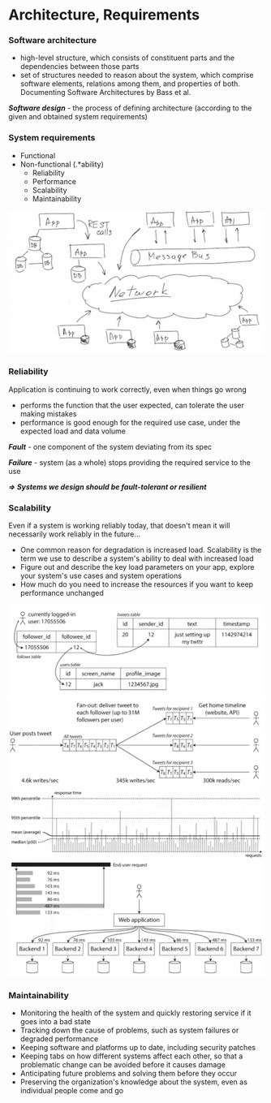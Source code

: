 
# Architecture, Requirements

### Software architecture
- high-level structure, which consists of constituent parts and the dependencies between those parts
- set of structures needed to reason about the system, which comprise software elements, relations among them, and properties of both. Documenting Software Architectures by Bass et al.

***Software design*** - the process of defining architecture (according to the given and obtained system requirements)

### System requirements
- Functional
- Non-functional (.*ability)
    - Reliability
    - Performance
    - Scalability
    - Maintainability

![image](./images/lecture1/1.jpg)


### Reliability

Application is continuing to work correctly, even when things go wrong
- performs the function that the user expected, can tolerate the user making mistakes
- performance is good enough for the required use case, under the expected load and data volume

***Fault*** - one component of the system deviating from its spec

***Failure*** - system (as a whole) stops providing the required service to the use

***$\Rightarrow$ Systems we design should be fault-tolerant or resilient***

### Scalability

Even if a system is working reliably today, that doesn't mean it will necessarily work reliably in the future...
- One common reason for degradation is increased load. Scalability is the term we use to describe a system's ability to deal with increased load
- Figure out and describe the key load parameters on your app, explore your system's use cases and system operations
- How much do you need to increase the resources if you want to keep performance unchanged

![image](./images/lecture1/2.jpg)
![image](./images/lecture1/3.jpg)
![image](./images/lecture1/4.jpg)
![image](./images/lecture1/5.jpg)


### Maintainability

- Monitoring the health of the system and quickly restoring service if it goes into a bad state
- Tracking down the cause of problems, such as system failures or degraded performance
- Keeping software and platforms up to date, including security patches
- Keeping tabs on how different systems affect each other, so that a problematic change can be avoided before it causes damage
- Anticipating future problems and solving them before they occur
- Preserving the organization's knowledge about the system, even as individual people come and go

